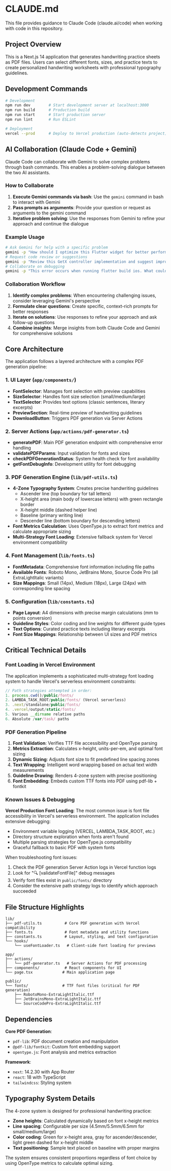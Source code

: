 # CLAUDE.md

This file provides guidance to Claude Code (claude.ai/code) when working with code in this repository.

## Project Overview

This is a Next.js 14 application that generates handwriting practice sheets as PDF files. Users can select different fonts, sizes, and practice texts to create personalized handwriting worksheets with professional typography guidelines.

## Development Commands

```bash
# Development
npm run dev        # Start development server at localhost:3000
npm run build      # Production build
npm run start      # Start production server
npm run lint       # Run ESLint

# Deployment
vercel --prod      # Deploy to Vercel production (auto-detects project)
```
## AI Collaboration (Claude Code + Gemini)
Claude Code can collaborate with Gemini to solve complex problems through bash commands. This enables a problem-solving dialogue between the two AI assistants.
### How to Collaborate
1. **Execute Gemini commands via bash**: Use the `gemini` command in bash to interact with Gemini
2. **Pass prompts as arguments**: Provide your question or request as arguments to the gemini command
3. **Iterative problem solving**: Use the responses from Gemini to refine your approach and continue the dialogue
### Example Usage
```bash
# Ask Gemini for help with a specific problem
gemini -p "How should I optimize this Flutter widget for better performance?"
# Request code review or suggestions
gemini -p "Review this GetX controller implementation and suggest improvements"
# Collaborate on debugging
gemini -p "This error occurs when running flutter build ios. What could be the cause?"
```
### Collaboration Workflow
1. **Identify complex problems**: When encountering challenging issues, consider leveraging Gemini's perspective
2. **Formulate clear questions**: Create specific, context-rich prompts for better responses
3. **Iterate on solutions**: Use responses to refine your approach and ask follow-up questions
4. **Combine insights**: Merge insights from both Claude Code and Gemini for comprehensive solutions

## Core Architecture

The application follows a layered architecture with a complex PDF generation pipeline:

### 1. UI Layer (`app/components/`)
- **FontSelector**: Manages font selection with preview capabilities
- **SizeSelector**: Handles font size selection (small/medium/large)
- **TextSelector**: Provides text options (classic sentences, literary excerpts)
- **PreviewSection**: Real-time preview of handwriting guidelines
- **DownloadButton**: Triggers PDF generation via Server Actions

### 2. Server Actions (`app/actions/pdf-generator.ts`)
- **generatePDF**: Main PDF generation endpoint with comprehensive error handling
- **validatePDFParams**: Input validation for fonts and sizes
- **checkPDFGenerationStatus**: System health check for font availability
- **getFontDebugInfo**: Development utility for font debugging

### 3. PDF Generation Engine (`lib/pdf-utils.ts`)
- **4-Zone Typography System**: Creates precise handwriting guidelines
  - Ascender line (top boundary for tall letters)
  - X-height area (main body of lowercase letters) with green rectangle border
  - X-height middle (dashed helper line)
  - Baseline (primary writing line)
  - Descender line (bottom boundary for descending letters)
- **Font Metrics Calculation**: Uses OpenType.js to extract font metrics and calculate appropriate sizing
- **Multi-Strategy Font Loading**: Extensive fallback system for Vercel environment compatibility

### 4. Font Management (`lib/fonts.ts`)
- **FontMetadata**: Comprehensive font information including file paths
- **Available Fonts**: Roboto Mono, JetBrains Mono, Source Code Pro (all ExtraLightItalic variants)
- **Size Mappings**: Small (14px), Medium (18px), Large (24px) with corresponding line spacing

### 5. Configuration (`lib/constants.ts`)
- **Page Layout**: A4 dimensions with precise margin calculations (mm to points conversion)
- **Guideline Styles**: Color coding and line weights for different guide types
- **Text Options**: Curated practice texts including literary excerpts
- **Font Size Mappings**: Relationship between UI sizes and PDF metrics

## Critical Technical Details

### Font Loading in Vercel Environment
The application implements a sophisticated multi-strategy font loading system to handle Vercel's serverless environment constraints:

```typescript
// Path strategies attempted in order:
1. process.cwd()/public/fonts/
2. LAMBDA_TASK_ROOT/public/fonts/ (Vercel serverless)
3. .next/standalone/public/fonts/
4. .vercel/output/static/fonts/
5. Various __dirname relative paths
6. Absolute /var/task/ paths
```

### PDF Generation Pipeline
1. **Font Validation**: Verifies TTF file accessibility and OpenType parsing
2. **Metrics Extraction**: Calculates x-height, units-per-em, and optimal font sizing
3. **Dynamic Sizing**: Adjusts font size to fit predefined line spacing zones
4. **Text Wrapping**: Intelligent word wrapping based on actual text width measurements
5. **Guideline Drawing**: Renders 4-zone system with precise positioning
6. **Font Embedding**: Embeds custom TTF fonts into PDF using pdf-lib + fontkit

### Known Issues & Debugging

**Vercel Production Font Loading**: The most common issue is font file accessibility in Vercel's serverless environment. The application includes extensive debugging:

- Environment variable logging (VERCEL, LAMBDA_TASK_ROOT, etc.)
- Directory structure exploration when fonts aren't found
- Multiple parsing strategies for OpenType.js compatibility
- Graceful fallback to basic PDF with system fonts

When troubleshooting font issues:
1. Check the PDF generation Server Action logs in Vercel function logs
2. Look for "🔍 [validateFontFile]" debug messages
3. Verify font files exist in `public/fonts/` directory
4. Consider the extensive path strategy logs to identify which approach succeeded

## File Structure Highlights

```
lib/
├── pdf-utils.ts          # Core PDF generation with Vercel compatibility
├── fonts.ts              # Font metadata and utility functions
├── constants.ts          # Layout, styling, and text configuration
└── hooks/
    └── useFontLoader.ts   # Client-side font loading for previews

app/
├── actions/
│   └── pdf-generator.ts   # Server Actions for PDF processing
├── components/           # React components for UI
└── page.tsx             # Main application page

public/
└── fonts/               # TTF font files (critical for PDF generation)
    ├── RobotoMono-ExtraLightItalic.ttf
    ├── JetBrainsMono-ExtraLightItalic.ttf
    └── SourceCodePro-ExtraLightItalic.ttf
```

## Dependencies

**Core PDF Generation**:
- `pdf-lib`: PDF document creation and manipulation
- `@pdf-lib/fontkit`: Custom font embedding support
- `opentype.js`: Font analysis and metrics extraction

**Framework**:
- `next`: 14.2.30 with App Router
- `react`: 18 with TypeScript
- `tailwindcss`: Styling system

## Typography System Details

The 4-zone system is designed for professional handwriting practice:
- **Zone heights**: Calculated dynamically based on font x-height metrics
- **Line spacing**: Configurable per size (4.5mm/5.5mm/6.5mm for small/medium/large)
- **Color coding**: Green for x-height area, gray for ascender/descender, light green dashed for x-height middle
- **Text positioning**: Sample text placed on baseline with proper margins

The system ensures consistent proportions regardless of font choice by using OpenType metrics to calculate optimal sizing.